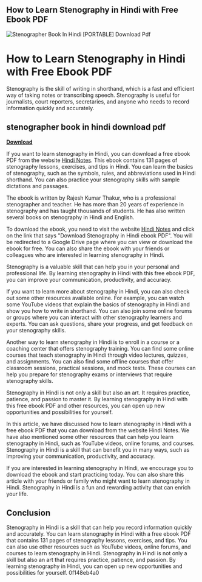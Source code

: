 ## How to Learn Stenography in Hindi with Free Ebook PDF

 
![Stenographer Book In Hindi \[PORTABLE\] Download Pdf](https://cdn.testbook.com/meta-data/tb-og-images/tb-social.png)

 
# How to Learn Stenography in Hindi with Free Ebook PDF
 
Stenography is the skill of writing in shorthand, which is a fast and efficient way of taking notes or transcribing speech. Stenography is useful for journalists, court reporters, secretaries, and anyone who needs to record information quickly and accurately.
 
## stenographer book in hindi download pdf


[**Download**](https://www.google.com/url?q=https%3A%2F%2Fbytlly.com%2F2tKFgU&sa=D&sntz=1&usg=AOvVaw0haXeZZt7sV420HEHCnYQc)

 
If you want to learn stenography in Hindi, you can download a free ebook PDF from the website [Hindi Notes](https://www.hindinotes.org/2016/07/hindi-stenography-free-ebook-pdf.html). This ebook contains 131 pages of stenography lessons, exercises, and tips in Hindi. You can learn the basics of stenography, such as the symbols, rules, and abbreviations used in Hindi shorthand. You can also practice your stenography skills with sample dictations and passages.
 
The ebook is written by Rajesh Kumar Thakur, who is a professional stenographer and teacher. He has more than 20 years of experience in stenography and has taught thousands of students. He has also written several books on stenography in Hindi and English.
 
To download the ebook, you need to visit the website [Hindi Notes](https://www.hindinotes.org/2016/07/hindi-stenography-free-ebook-pdf.html) and click on the link that says "Download Stenography in Hindi ebook PDF". You will be redirected to a Google Drive page where you can view or download the ebook for free. You can also share the ebook with your friends or colleagues who are interested in learning stenography in Hindi.
 
Stenography is a valuable skill that can help you in your personal and professional life. By learning stenography in Hindi with this free ebook PDF, you can improve your communication, productivity, and accuracy.

If you want to learn more about stenography in Hindi, you can also check out some other resources available online. For example, you can watch some YouTube videos that explain the basics of stenography in Hindi and show you how to write in shorthand. You can also join some online forums or groups where you can interact with other stenography learners and experts. You can ask questions, share your progress, and get feedback on your stenography skills.
 
Another way to learn stenography in Hindi is to enroll in a course or a coaching center that offers stenography training. You can find some online courses that teach stenography in Hindi through video lectures, quizzes, and assignments. You can also find some offline courses that offer classroom sessions, practical sessions, and mock tests. These courses can help you prepare for stenography exams or interviews that require stenography skills.
 
Stenography in Hindi is not only a skill but also an art. It requires practice, patience, and passion to master it. By learning stenography in Hindi with this free ebook PDF and other resources, you can open up new opportunities and possibilities for yourself.

In this article, we have discussed how to learn stenography in Hindi with a free ebook PDF that you can download from the website Hindi Notes. We have also mentioned some other resources that can help you learn stenography in Hindi, such as YouTube videos, online forums, and courses. Stenography in Hindi is a skill that can benefit you in many ways, such as improving your communication, productivity, and accuracy.
 
If you are interested in learning stenography in Hindi, we encourage you to download the ebook and start practicing today. You can also share this article with your friends or family who might want to learn stenography in Hindi. Stenography in Hindi is a fun and rewarding activity that can enrich your life.
 
## Conclusion
 
Stenography in Hindi is a skill that can help you record information quickly and accurately. You can learn stenography in Hindi with a free ebook PDF that contains 131 pages of stenography lessons, exercises, and tips. You can also use other resources such as YouTube videos, online forums, and courses to learn stenography in Hindi. Stenography in Hindi is not only a skill but also an art that requires practice, patience, and passion. By learning stenography in Hindi, you can open up new opportunities and possibilities for yourself.
 0f148eb4a0
